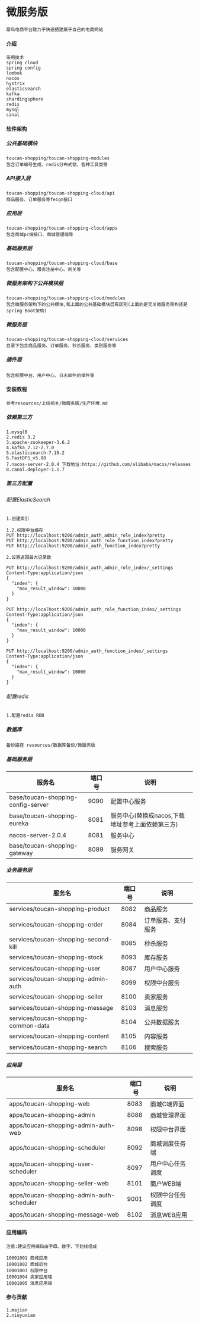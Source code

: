 # 微服务版

    犀鸟电商平台致力于快速搭建属于自己的电商网站

#### 介绍
    采用技术
    spring cloud
    spring config
    lombok
    nacos
    hystrix
    elasticsearch
    kafka
    shardingsphere
    redis
    mysql
    canal

#### 软件架构

##### 公共基础模块 
    toucan-shopping/toucan-shopping-modules
    包含订单编号生成、redis分布式锁、各种工具类等

##### API接入层
    toucan-shopping/toucan-shopping-cloud/api
    商品服务、订单服务等feign接口
    
##### 应用层
    toucan-shopping/toucan-shopping-cloud/apps
    包含商城pc端接口、商城管理端等

##### 基础服务层
    toucan-shopping/toucan-shopping-cloud/base
    包含配置中心、服务注册中心、网关等

##### 微服务架构下公共模块层
    toucan-shopping/toucan-shopping-cloud/modules
    包含微服务架构下的公共模块,和上面的公共基础模块层有区别(上面的是无关微服务架构还是spring Boot架构)
    
##### 微服务层
    toucan-shopping/toucan-shopping-cloud/services
    目录下包含商品服务、订单服务、秒杀服务、类别服务等
    
##### 插件层  
    包含权限中台、用户中心、日志邮件的插件等
    

#### 安装教程
    参考resources/上线相关/微服务版/生产环境.md
    

##### 依赖第三方
    1.mysql8
    2.redis 3.2
    3.apache-zookeeper-3.6.2
    4.kafka_2.12-2.7.0
    5.elasticsearch-7.10.2
    6.FastDFS_v5.08
    7.nacos-server-2.0.4 下载地址:https://github.com/alibaba/nacos/releases
    8.canal.deployer-1.1.7

##### 第三方配置

###### 配置ElasticSearch

    1.创建索引
    
    1.2.权限中台缓存
    PUT http://localhost:9200/admin_auth_admin_role_index?pretty    
    PUT http://localhost:9200/admin_auth_role_function_index?pretty
    PUT http://localhost:9200/admin_auth_function_index?pretty

    2.设置返回最大记录数
    
    PUT http://localhost:9200/admin_auth_admin_role_index/_settings
    Content-Type:application/json
    {
      "index": {
        "max_result_window": 10000
      }
    }
    
    PUT http://localhost:9200/admin_auth_role_function_index/_settings
    Content-Type:application/json
    {
      "index": {
        "max_result_window": 10000
      }
    }

    PUT http://localhost:9200/admin_auth_function_index/_settings
    Content-Type:application/json
    {
      "index": {
        "max_result_window": 10000
      }
    }
    
    
###### 配置redis
    
    1.配置redis RDB

##### 数据库

    备份路径 resources/数据库备份/微服务版
 
##### 基础服务层
 | 服务名                                        | 端口号                 | 说明                                             |
 | --------------------------------------------- | -------------------- | ---------------------------------------------------|
 | base/toucan-shopping-config-server           | 9090                  | 配置中心服务                                       |
 | base/toucan-shopping-eureka                  | 8081                   | 服务中心(替换成nacos,下载地址参考上面依赖第三方)  |
 | nacos-server-2.0.4                           | 8081                   | 服务中心                                           |
 | base/toucan-shopping-gateway                 | 8089                   | 服务网关                                           |
 
 
   
    
##### 业务服务层
    
 | 服务名                                        | 端口号                 | 说明                                             |
 | --------------------------------------------- | -------------------- | ---------------------------------------------------|
 | services/toucan-shopping-product             | 8082                   | 商品服务                                          |
 | services/toucan-shopping-order               | 8084                   | 订单服务、支付服务                                |
 | services/toucan-shopping-second-kill         | 8085                   | 秒杀服务                                          |
 | services/toucan-shopping-stock               | 8093                   | 库存服务                                          |
 | services/toucan-shopping-user                | 8087                   | 用户中心服务                                      |
 | services/toucan-shopping-admin-auth          | 8099                   | 权限中台服务                                      |
 | services/toucan-shopping-seller              | 8100                   | 卖家服务                                          |
 | services/toucan-shopping-message             | 8103                  | 消息服务                                           |
 | services/toucan-shopping-common-data         | 8104                  | 公共数据服务                                       |
 | services/toucan-shopping-content             | 8105                  | 内容服务                                           |
 | services/toucan-shopping-search             | 8106                  | 搜索服务                                           |

    

##### 应用层  
    
 | 服务名                                        | 端口号                 | 说明                                             |
 | --------------------------------------------- | -------------------- | ---------------------------------------------------|
 | apps/toucan-shopping-web                      | 8083                 | 商城C端界面                                        |
 | apps/toucan-shopping-admin                    | 8088                 | 商城管理界面                                       |
 | apps/toucan-shopping-admin-auth-web           | 8098                 | 权限中台界面                                       |
 | apps/toucan-shopping-scheduler                | 8092                 | 商城调度任务端                                     |
 | apps/toucan-shopping-user-scheduler           | 8097                 | 用户中心任务调度                                   |
 | apps/toucan-shopping-seller-web               | 8101                 | 商户WEB端                                          |
 | apps/toucan-shopping-admin-auth-scheduler     | 9001                 | 权限中台任务调度                                   |
 | apps/toucan-shopping-message-web              | 8102                 | 消息WEB应用                                        |
 
    
    

#### 应用编码
    注意:建议应用编码由字母、数字、下划线组成

    10001001 商城应用
    10001002 商城后台
    10001003 权限中台
    10001004 卖家应用端
    10001005 消息应用端
    

#### 参与贡献
    
    1.majian
    2.niuyuxiao
